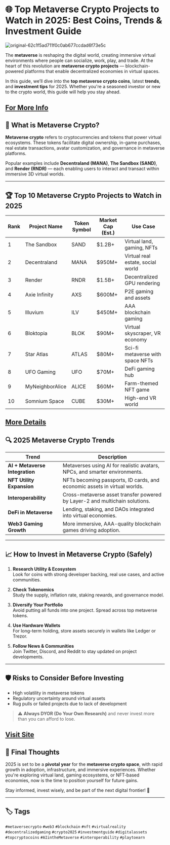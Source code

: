 # 🌐 Top Metaverse Crypto Projects to Watch in 2025: Best Coins, Trends & Investment Guide

![original-62c1f5ad711f0c0ab677ccdad6f73e5c](https://github.com/user-attachments/assets/99d81ca1-7e05-447a-9203-11ac85be1e45)

The **metaverse** is reshaping the digital world, creating immersive virtual environments where people can socialize, work, play, and trade. At the heart of this revolution are **metaverse crypto projects** — blockchain-powered platforms that enable decentralized economies in virtual spaces.

In this guide, we’ll dive into the **top metaverse crypto coins**, latest **trends**, and **investment tips** for 2025. Whether you're a seasoned investor or new to the crypto world, this guide will help you stay ahead.

[For More Info](https://bitly.cx/Wzv00)
---

## 🚀 What is Metaverse Crypto?

**Metaverse crypto** refers to cryptocurrencies and tokens that power virtual ecosystems. These tokens facilitate digital ownership, in-game purchases, real estate transactions, avatar customization, and governance in metaverse platforms.

Popular examples include **Decentraland (MANA)**, **The Sandbox (SAND)**, and **Render (RNDR)** — each enabling users to interact and transact within immersive 3D virtual worlds.

---

## 🏆 Top 10 Metaverse Crypto Projects to Watch in 2025

| Rank | Project Name       | Token Symbol | Market Cap (Est.) | Use Case                          |
|------|--------------------|--------------|-------------------|-----------------------------------|
| 1    | The Sandbox         | SAND         | $1.2B+            | Virtual land, gaming, NFTs        |
| 2    | Decentraland        | MANA         | $950M+            | Virtual real estate, social world |
| 3    | Render              | RNDR         | $1.5B+            | Decentralized GPU rendering       |
| 4    | Axie Infinity       | AXS          | $600M+            | P2E gaming and assets             |
| 5    | Illuvium            | ILV          | $450M+            | AAA blockchain gaming             |
| 6    | Bloktopia           | BLOK         | $90M+             | Virtual skyscraper, VR economy    |
| 7    | Star Atlas          | ATLAS        | $80M+             | Sci-fi metaverse with space NFTs  |
| 8    | UFO Gaming          | UFO          | $70M+             | DeFi gaming hub                   |
| 9    | MyNeighborAlice     | ALICE        | $60M+             | Farm-themed NFT game              |
| 10   | Somnium Space       | CUBE         | $30M+             | High-end VR world                 |

[More Details](https://bitly.cx/YAxD)
---

## 🔍 2025 Metaverse Crypto Trends

| Trend                         | Description |
|------------------------------|-------------|
| **AI + Metaverse Integration** | Metaverses using AI for realistic avatars, NPCs, and smarter environments. |
| **NFT Utility Expansion**     | NFTs becoming passports, ID cards, and economic assets in virtual worlds. |
| **Interoperability**          | Cross-metaverse asset transfer powered by Layer-2 and multichain solutions. |
| **DeFi in Metaverse**         | Lending, staking, and DAOs integrated into virtual economies. |
| **Web3 Gaming Growth**        | More immersive, AAA-quality blockchain games driving adoption. |

---

## 📈 How to Invest in Metaverse Crypto (Safely)

1. **Research Utility & Ecosystem**  
   Look for coins with strong developer backing, real use cases, and active communities.

2. **Check Tokenomics**  
   Study the supply, inflation rate, staking rewards, and governance model.

3. **Diversify Your Portfolio**  
   Avoid putting all funds into one project. Spread across top metaverse tokens.

4. **Use Hardware Wallets**  
   For long-term holding, store assets securely in wallets like Ledger or Trezor.

5. **Follow News & Communities**  
   Join Twitter, Discord, and Reddit to stay updated on project developments.

---

## 🛡️ Risks to Consider Before Investing

- High volatility in metaverse tokens  
- Regulatory uncertainty around virtual assets  
- Rug pulls or failed projects due to lack of development

> ⚠️ **Always DYOR (Do Your Own Research)** and never invest more than you can afford to lose.

[Visit Site](https://bitly.cx/Z1tlo)
---

## 🔮 Final Thoughts

2025 is set to be a **pivotal year** for the **metaverse crypto space**, with rapid growth in adoption, infrastructure, and immersive experiences. Whether you're exploring virtual land, gaming ecosystems, or NFT-based economies, now is the time to position yourself for future gains.

Stay informed, invest wisely, and be part of the next digital frontier! 🌌

---

## 🏷️ Tags  
`#metaversecrypto` `#web3` `#blockchain` `#nft` `#virtualreality` `#decentralizedgaming` `#crypto2025` `#investmentguide` `#digitalassets` `#topcryptocoins` `#AIintheMetaverse` `#interoperability` `#playtoearn`
